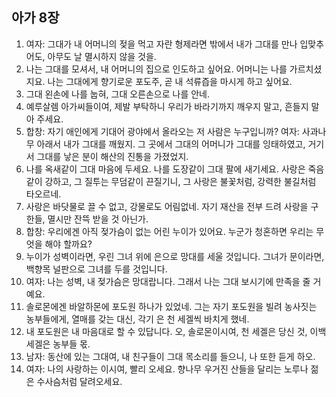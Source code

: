 ## 아가 8장

1. 여자: 그대가 내 어머니의 젖을 먹고 자란 형제라면 밖에서 내가 그대를 만나 입맞추어도, 아무도 날 멸시하지 않을 것을.
2. 나는 그대를 모셔서, 내 어머니의 집으로 인도하고 싶어요. 어머니는 나를 가르치셨지요. 나는 그대에게 향기로운 포도주, 곧 내 석류즙을 마시게 하고 싶어요.
3. 그대 왼손에 나를 눕혀, 그대 오른손으로 나를 안네.
4. 예루살렘 아가씨들이여, 제발 부탁하니 우리가 바라기까지 깨우지 말고, 흔들지 말아 주세요.
5. 합창: 자기 애인에게 기대어 광야에서 올라오는 저 사람은 누구입니까? 여자: 사과나무 아래서 내가 그대를 깨웠지. 그 곳에서 그대의 어머니가 그대를 잉태하였고, 거기서 그대를 낳은 분이 해산의 진통을 가졌었지.
6. 나를 옥새같이 그대 마음에 두세요. 나를 도장같이 그대 팔에 새기세요. 사랑은 죽음같이 강하고, 그 질투는 무덤같이 끈질기니, 그 사랑은 불꽃처럼, 강력한 불길처럼 타오르네.
7. 사랑은 바닷물로 끌 수 없고, 강물로도 어림없네. 자기 재산을 전부 드려 사랑을 구한들, 멸시만 잔뜩 받을 것 아닌가.
8. 합창: 우리에겐 아직 젖가슴이 없는 어린 누이가 있어요. 누군가 청혼하면 우리는 무엇을 해야 할까요?
9. 누이가 성벽이라면, 우린 그녀 위에 은으로 망대를 세울 것입니다. 그녀가 문이라면, 백향목 널판으로 그녀를 두를 것입니다.
10. 여자: 나는 성벽, 내 젖가슴은 망대랍니다. 그래서 나는 그대 보시기에 만족을 줄 거예요.
11. 솔로몬에겐 바알하몬에 포도원 하나가 있었네. 그는 자기 포도원을 빌려 농사짓는 농부들에게, 열매를 갖는 대신, 각기 은 천 세겔씩 바치게 했네.
12. 내 포도원은 내 마음대로 할 수 있답니다. 오, 솔로몬이시여, 천 세겔은 당신 것, 이백 세겔은 농부들 몫.
13. 남자: 동산에 있는 그대여, 내 친구들이 그대 목소리를 들으니, 나 또한 듣게 하오.
14. 여자: 나의 사랑하는 이시여, 빨리 오세요. 향나무 우거진 산들을 달리는 노루나 젊은 수사슴처럼 달려오세요.